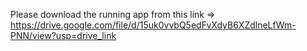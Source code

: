Please download the running app from this link =>
https://drive.google.com/file/d/15uk0vvbQ5edFvXdyB6XZdlneLfWm-PNN/view?usp=drive_link
